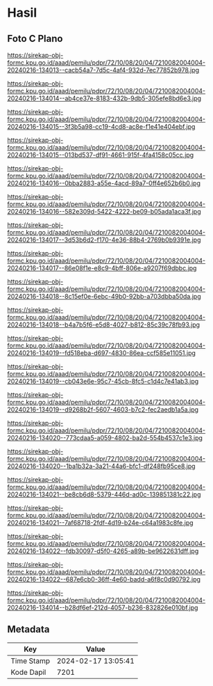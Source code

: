 # Hasil

## Foto C Plano

https://sirekap-obj-formc.kpu.go.id/aaad/pemilu/pdpr/72/10/08/20/04/7210082004004-20240216-134013--cacb54a7-7d5c-4af4-932d-7ec77852b978.jpg

https://sirekap-obj-formc.kpu.go.id/aaad/pemilu/pdpr/72/10/08/20/04/7210082004004-20240216-134014--ab4ce37e-8183-432b-9db5-305efe8bd6e3.jpg

https://sirekap-obj-formc.kpu.go.id/aaad/pemilu/pdpr/72/10/08/20/04/7210082004004-20240216-134015--3f3b5a98-cc19-4cd8-ac8e-f1e41e404ebf.jpg

https://sirekap-obj-formc.kpu.go.id/aaad/pemilu/pdpr/72/10/08/20/04/7210082004004-20240216-134015--013bd537-df91-4661-915f-4fa4158c05cc.jpg

https://sirekap-obj-formc.kpu.go.id/aaad/pemilu/pdpr/72/10/08/20/04/7210082004004-20240216-134016--0bba2883-a55e-4acd-89a7-0ff4e652b6b0.jpg

https://sirekap-obj-formc.kpu.go.id/aaad/pemilu/pdpr/72/10/08/20/04/7210082004004-20240216-134016--582e309d-5422-4222-be09-b05ada1aca3f.jpg

https://sirekap-obj-formc.kpu.go.id/aaad/pemilu/pdpr/72/10/08/20/04/7210082004004-20240216-134017--3d53b6d2-f170-4e36-88b4-2769b0b9391e.jpg

https://sirekap-obj-formc.kpu.go.id/aaad/pemilu/pdpr/72/10/08/20/04/7210082004004-20240216-134017--86e08f1e-e8c9-4bff-806e-a9207f69dbbc.jpg

https://sirekap-obj-formc.kpu.go.id/aaad/pemilu/pdpr/72/10/08/20/04/7210082004004-20240216-134018--8c15ef0e-6ebc-49b0-92bb-a703dbba50da.jpg

https://sirekap-obj-formc.kpu.go.id/aaad/pemilu/pdpr/72/10/08/20/04/7210082004004-20240216-134018--b4a7b5f6-e5d8-4027-b812-85c39c78fb93.jpg

https://sirekap-obj-formc.kpu.go.id/aaad/pemilu/pdpr/72/10/08/20/04/7210082004004-20240216-134019--fd518eba-d697-4830-86ea-ccf585e11051.jpg

https://sirekap-obj-formc.kpu.go.id/aaad/pemilu/pdpr/72/10/08/20/04/7210082004004-20240216-134019--cb043e6e-95c7-45cb-8fc5-c1d4c7e41ab3.jpg

https://sirekap-obj-formc.kpu.go.id/aaad/pemilu/pdpr/72/10/08/20/04/7210082004004-20240216-134019--d9268b2f-5607-4603-b7c2-fec2aedb1a5a.jpg

https://sirekap-obj-formc.kpu.go.id/aaad/pemilu/pdpr/72/10/08/20/04/7210082004004-20240216-134020--773cdaa5-a059-4802-ba2d-554b4537c1e3.jpg

https://sirekap-obj-formc.kpu.go.id/aaad/pemilu/pdpr/72/10/08/20/04/7210082004004-20240216-134020--1ba1b32a-3a21-44a6-bfc1-df248fb95ce8.jpg

https://sirekap-obj-formc.kpu.go.id/aaad/pemilu/pdpr/72/10/08/20/04/7210082004004-20240216-134021--be8cb6d8-5379-446d-ad0c-139851381c22.jpg

https://sirekap-obj-formc.kpu.go.id/aaad/pemilu/pdpr/72/10/08/20/04/7210082004004-20240216-134021--7af68718-2fdf-4d19-b24e-c64a1983c8fe.jpg

https://sirekap-obj-formc.kpu.go.id/aaad/pemilu/pdpr/72/10/08/20/04/7210082004004-20240216-134022--fdb30097-d5f0-4265-a89b-be9622631dff.jpg

https://sirekap-obj-formc.kpu.go.id/aaad/pemilu/pdpr/72/10/08/20/04/7210082004004-20240216-134022--687e6cb0-36ff-4e60-badd-a6f8c0d90792.jpg

https://sirekap-obj-formc.kpu.go.id/aaad/pemilu/pdpr/72/10/08/20/04/7210082004004-20240216-134014--b28df6ef-212d-4057-b236-832826e010bf.jpg


## Metadata

| Key        | Value               |
| ---------- | ------------------- |
| Time Stamp | 2024-02-17 13:05:41 |
| Kode Dapil | 7201                |




